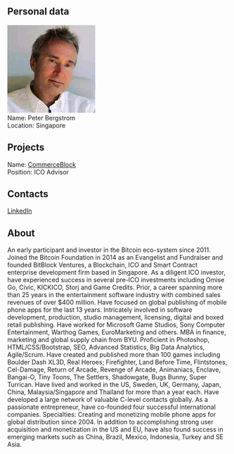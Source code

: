 ## Personal data
![peter bergstrom photo](photo/peter_bergstrom.jpg)  
Name:   Peter Bergstrom  
Location: Singapore  
## Projects 
Name: [CommerceBlock](../projects/commerceblock.md)  
Position: ICO Advisor   
## Contacts
[LinkedIn](https://www.linkedin.com/in/peterbergstrom/)      
## About
An early participant and investor in the Bitcoin eco-system since 2011. Joined the Bitcoin Foundation in 2014 as an Evangelist and Fundraiser and founded BitBlock Ventures, a Blockchain, ICO and Smart Contract enterprise development firm based in Singapore. As a diligent ICO investor, have experienced success in several pre-ICO investments including Omise Go, Civic, KICKICO, Storj and Game Credits. 
Prior, a career spanning more than 25 years in the entertainment software industry with combined sales revenues of over $400 million. Have focused on global publishing of mobile phone apps for the last 13 years. Intricately involved in software development, production, studio management, licensing, digital and boxed retail publishing.
Have worked for Microsoft Game Studios, Sony Computer Entertainment, Warthog Games, EuroMarketing and others. MBA in finance, marketing and global supply chain from BYU. Proficient in Photoshop, HTML/CSS/Bootstrap, SEO, Advanced Statistics, Big Data Analytics, Agile/Scrum.
Have created and published more than 100 games including Boulder Dash XL3D, Real Heroes; Firefighter, Land Before Time, Flintstones, Cel-Damage, Return of Arcade, Revenge of Arcade, Animaniacs, Enclave, Bangai-O, Tiny Toons, The Settlers, Shadowgate, Bugs Bunny, Super Turrican. 
Have lived and worked in the US, Sweden, UK, Germany, Japan, China, Malaysia/Singapore and Thailand for more than a year each. Have developed a large network of valuable C-level contacts globally. As a passionate entrepreneur, have co-founded four successful international companies. 
Specialties: Creating and monetizing mobile phone apps for global distribution since 2004. In addition to accomplishing strong user acquisition and monetization in the US and EU, have also found success in emerging markets such as China, Brazil, Mexico, Indonesia, Turkey and SE Asia.
